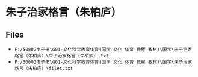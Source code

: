 # 朱子治家格言（朱柏庐）

## Files

- `F:/5000G电子书\G01-文化科学教育体育(国学 文化 体育 教程 教材)\国学\朱子治家格言（朱柏庐）\朱子治家格言（朱柏庐）.txt`
- `F:/5000G电子书\G01-文化科学教育体育(国学 文化 体育 教程 教材)\国学\朱子治家格言（朱柏庐）\files.txt`
